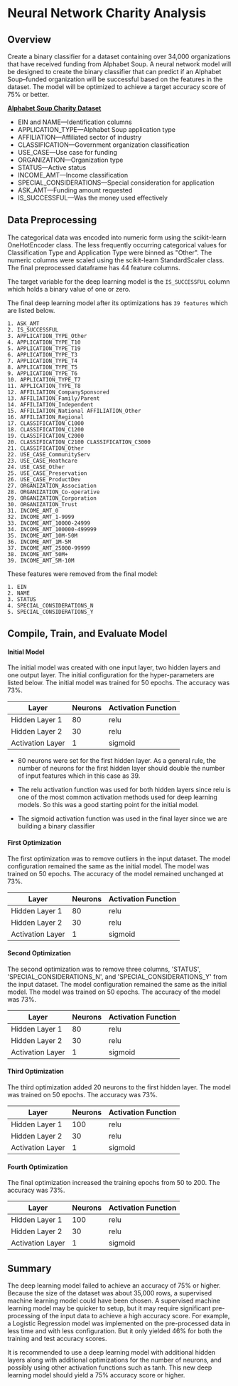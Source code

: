 # Neural Network Charity Analysis

## Overview

Create a binary classifier for a dataset containing over 34,000 organizations that have received funding from Alphabet Soup. A neural network model will be designed to create the binary classifier that can predict if an Alphabet Soup–funded organization will be successful based on the features in the dataset. The model will be optimized to achieve a target accuracy score of 75% or better.

<ins>**Alphabet Soup Charity Dataset**</ins>
* EIN and NAME—Identification columns
* APPLICATION_TYPE—Alphabet Soup application type
* AFFILIATION—Affiliated sector of industry
* CLASSIFICATION—Government organization classification
* USE_CASE—Use case for funding
* ORGANIZATION—Organization type
* STATUS—Active status
* INCOME_AMT—Income classification
* SPECIAL_CONSIDERATIONS—Special consideration for application
* ASK_AMT—Funding amount requested
* IS_SUCCESSFUL—Was the money used effectively

## Data Preprocessing
The categorical data was encoded into numeric form using the scikit-learn OneHotEncoder class. The less frequently occurring categorical values for Classification Type and Application Type were binned as "Other". The numeric columns were scaled using the scikit-learn StandardScaler class. The final preprocessed dataframe has 44 feature columns.

The target variable for the deep learning model is the `IS_SUCCESSFUL` column which holds a binary value of one or zero.

The final deep learning model after its optimizations has `39 features` which are listed below.

	1. ASK_AMT 
	2. IS_SUCCESSFUL 
	3. APPLICATION_TYPE_Other
	4. APPLICATION_TYPE_T10 
	5. APPLICATION_TYPE_T19 
	6. APPLICATION_TYPE_T3
	7. APPLICATION_TYPE_T4 
	8. APPLICATION_TYPE_T5 
	9. APPLICATION_TYPE_T6
	10. APPLICATION_TYPE_T7 
	11. APPLICATION_TYPE_T8
	12. AFFILIATION_CompanySponsored 
	13. AFFILIATION_Family/Parent
	14. AFFILIATION_Independent 
	15. AFFILIATION_National AFFILIATION_Other
	16. AFFILIATION_Regional 
	17. CLASSIFICATION_C1000 
	18. CLASSIFICATION_C1200
	19. CLASSIFICATION_C2000 
	20. CLASSIFICATION_C2100 CLASSIFICATION_C3000
	21. CLASSIFICATION_Other 
	22. USE_CASE_CommunityServ 
	23. USE_CASE_Heathcare
	24. USE_CASE_Other 
	25. USE_CASE_Preservation 
	26. USE_CASE_ProductDev
	27. ORGANIZATION_Association 
	28. ORGANIZATION_Co-operative
	29. ORGANIZATION_Corporation 
	30. ORGANIZATION_Trust 
	31. INCOME_AMT_0
	32. INCOME_AMT_1-9999 
	33. INCOME_AMT_10000-24999
	34. INCOME_AMT_100000-499999 
	35. INCOME_AMT_10M-50M 
	36. INCOME_AMT_1M-5M
	37. INCOME_AMT_25000-99999 
	38. INCOME_AMT_50M+
	39. INCOME_AMT_5M-10M

These features were removed from the final model:

    1. EIN
    2. NAME
    3. STATUS
    4. SPECIAL_CONSIDERATIONS_N
    5. SPECIAL_CONSIDERATIONS_Y


## Compile, Train, and Evaluate Model
#### Initial Model
The initial model was created with one input layer, two hidden layers and one output layer. The initial configuration for the hyper-parameters are listed below. The initial model was trained for 50 epochs. The accuracy was 73%.

| Layer            | Neurons | Activation Function |
|------------------|---------|---------------------|
| Hidden Layer 1   | 80      | relu                |
| Hidden Layer 2   | 30      | relu                |
| Activation Layer | 1       | sigmoid             |

- 80 neurons were set for the first hidden layer. As a general rule, the number of neurons for the first hidden layer should double the number of input features which in this case as 39.  

- The relu activation function was used for both hidden layers since relu is one of the most common activation methods used for deep learning models. So this was a good starting point for the initial model.

- The sigmoid activation function was used in the final layer since we are building a binary classifier

#### First Optimization
The first optimization was to remove outliers in the input dataset. The model configuration remained the same as the initial model.  The model was trained on 50 epochs. The accuracy of the model remained unchanged at 73%.

| Layer            | Neurons | Activation Function |
|------------------|---------|---------------------|
| Hidden Layer 1   | 80      | relu                |
| Hidden Layer 2   | 30      | relu                |
| Activation Layer | 1       | sigmoid             |

#### Second Optimization
The second optimization was to remove three columns, 'STATUS', 'SPECIAL_CONSIDERATIONS_N', and  'SPECIAL_CONSIDERATIONS_Y' from the input dataset. The model configuration remained the same as the initial model.  The model was trained on 50 epochs. The accuracy of the model was 73%.

| Layer            | Neurons | Activation Function |
|------------------|---------|---------------------|
| Hidden Layer 1   | 80      | relu                |
| Hidden Layer 2   | 30      | relu                |
| Activation Layer | 1       | sigmoid             |

#### Third Optimization
The third optimization added 20 neurons to the first hidden layer. The model was trained on 50 epochs. The accuracy was 73%.

| Layer            | Neurons | Activation Function |
|------------------|---------|---------------------|
| Hidden Layer 1   | 100     | relu                |
| Hidden Layer 2   | 30      | relu                |
| Activation Layer | 1       | sigmoid             |

#### Fourth Optimization
The final optimization increased the training epochs from 50 to 200. The accuracy was 73%.

| Layer            | Neurons | Activation Function |
|------------------|---------|---------------------|
| Hidden Layer 1   | 100     | relu                |
| Hidden Layer 2   | 30      | relu                |
| Activation Layer | 1       | sigmoid             |

## Summary

The deep learning model failed to achieve an accuracy of 75% or higher. Because the size of the dataset was about 35,000 rows, a supervised machine learning model could have been chosen. A supervised machine learning model may be quicker to setup, but it may require significant pre-processing of the input data to achieve a high accuracy score. For example, a Logistic Regression model was implemented on the pre-processed data in less time and with less configuration. But it only yielded 46% for both the training and test accuracy scores. 

It is recommended to use a deep learning model with additional hidden layers along with additional optimizations for the number of neurons, and possibly using other activation functions such as tanh. This new deep learning model should yield a 75% accuracy score or higher.




